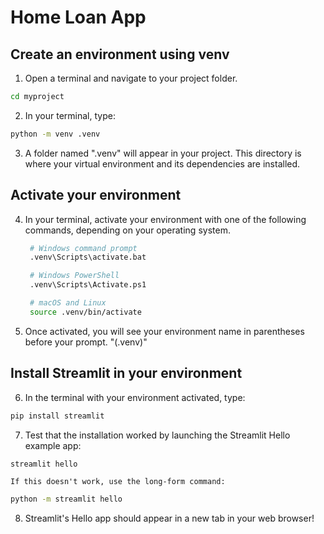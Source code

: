 # Home Loan App

## Create an environment using venv

1. Open a terminal and navigate to your project folder.
```sh
cd myproject
```


2. In your terminal, type:
```sh
python -m venv .venv
```


3. A folder named ".venv" will appear in your project. This directory is where your virtual environment and its dependencies are installed.


## Activate your environment

4. In your terminal, activate your environment with one of the following commands, depending on your operating system.
   
   ```sh
    # Windows command prompt
    .venv\Scripts\activate.bat

    # Windows PowerShell
    .venv\Scripts\Activate.ps1

    # macOS and Linux
    source .venv/bin/activate
    ```

5. Once activated, you will see your environment name in parentheses before your prompt. "(.venv)"

## Install Streamlit in your environment

6. In the terminal with your environment activated, type:

```sh
pip install streamlit
```


7. Test that the installation worked by launching the Streamlit Hello example app:

```sh
streamlit hello
```


    If this doesn't work, use the long-form command:
    
```sh
python -m streamlit hello
```

8. Streamlit's Hello app should appear in a new tab in your web browser!